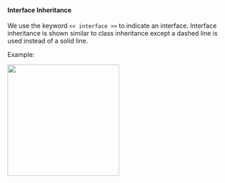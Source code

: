 <link rel="stylesheet" href="{{baseUrl}}/css/textbook.css">

<div class="website-content">

#### Interface Inheritance

<div id="main">

We use the keyword `<< interface >>` to indicate an interface. Interface inheritance is shown similar to class inheritance except a dashed line is used instead of a solid line.

<tip-box>

Example:

<img src="{{baseUrl}}/uml/interfaceInheritance/introduction/images/staff.png" height="250" />
<p/>

</tip-box>

<!-- extras ------------------------------------------------------------------------------------ -->

<panel header=":paperclip: Extras" expandable type="seamless" expanded>

  <panel header=":mortar_board: Learning Outcomes" expandable type="seamless">
    <include src="exercises.md" />
  </panel>

  <panel header=":package: Resources" expandable type="seamless">
    <include src="resources.md" />
  </panel>

  <panel header=":laughing: Humor" expandable type="seamless">
    <include src="humor.md" />
  </panel>

</panel>

</div>
</div>

